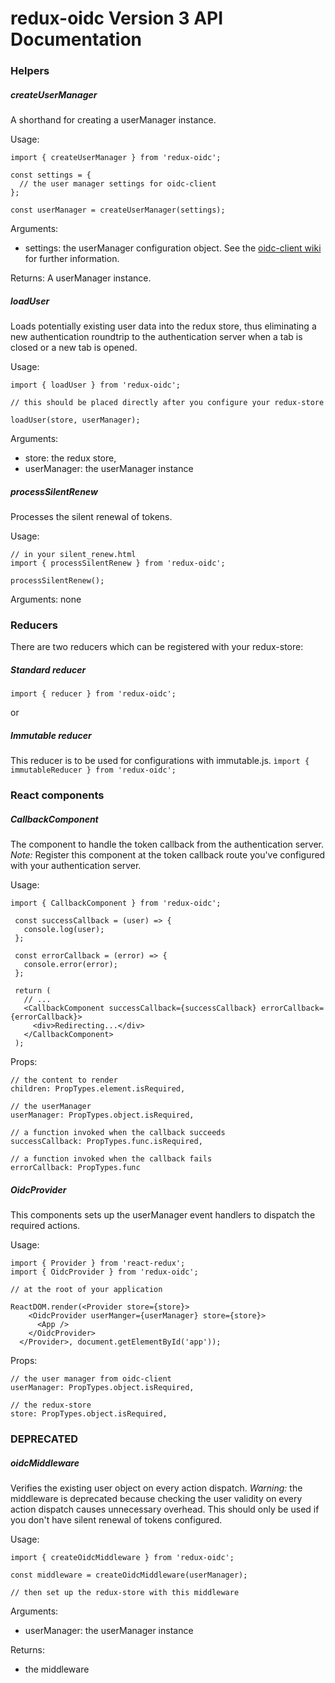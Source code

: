 # redux-oidc Version 3 API Documentation

### Helpers

##### createUserManager
A shorthand for creating a userManager instance.

Usage:
```
import { createUserManager } from 'redux-oidc';

const settings = {
  // the user manager settings for oidc-client
};

const userManager = createUserManager(settings);
```
Arguments:
- settings: the userManager configuration object. See the [oidc-client wiki](https://github.com/IdentityModel/oidc-client-js/wiki#configuration) for further information.

Returns:
A userManager instance.

##### loadUser
Loads potentially existing user data into the redux store, thus eliminating a new authentication roundtrip to the authentication server when a tab is closed or a new tab is opened.

Usage:
```
import { loadUser } from 'redux-oidc';

// this should be placed directly after you configure your redux-store

loadUser(store, userManager);
```

Arguments:
- store: the redux store,
- userManager: the userManager instance

##### processSilentRenew
Processes the silent renewal of tokens.

Usage:
```
// in your silent_renew.html
import { processSilentRenew } from 'redux-oidc';

processSilentRenew();
```

Arguments: none

### Reducers
There are two reducers which can be registered with your redux-store:

##### Standard reducer
`import { reducer } from 'redux-oidc';`

or

##### Immutable reducer
This reducer is to be used for configurations with immutable.js.
`ìmport { immutableReducer } from 'redux-oidc';`

### React components
##### CallbackComponent
The component to handle the token callback from the authentication server.
*Note:* Register this component at the token callback route you've configured with your authentication server.

Usage:
```
import { CallbackComponent } from 'redux-oidc';

 const successCallback = (user) => {
   console.log(user);
 };

 const errorCallback = (error) => {
   console.error(error);
 };

 return (
   // ...
   <CallbackComponent successCallback={successCallback} errorCallback={errorCallback}>
     <div>Redirecting...</div>
   </CallbackComponent>
 );
```

Props:
```
// the content to render
children: PropTypes.element.isRequired,

// the userManager
userManager: PropTypes.object.isRequired,

// a function invoked when the callback succeeds
successCallback: PropTypes.func.isRequired,

// a function invoked when the callback fails
errorCallback: PropTypes.func
```

##### OidcProvider
This components sets up the userManager event handlers to dispatch the required actions.

Usage:
```
import { Provider } from 'react-redux';
import { OidcProvider } from 'redux-oidc';

// at the root of your application

ReactDOM.render(<Provider store={store}>
    <OidcProvider userManger={userManager} store={store}>
      <App />
    </OidcProvider>
  </Provider>, document.getElementById('app'));
```

Props:
```
// the user manager from oidc-client
userManager: PropTypes.object.isRequired,

// the redux-store
store: PropTypes.object.isRequired,
```

### DEPRECATED
##### oidcMiddleware
Verifies the existing user object on every action dispatch.
*Warning:* the middleware is deprecated because checking the user validity on every action dispatch causes unnecessary overhead. This should only be used if you don't have silent renewal of tokens configured.

Usage:
```
import { createOidcMiddleware } from 'redux-oidc';

const middleware = createOidcMiddleware(userManager);

// then set up the redux-store with this middleware
```
Arguments:
- userManager: the userManager instance

Returns:
- the middleware

